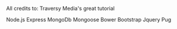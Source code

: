 All credits to: Traversy Media's great tutorial

Node.js
Express
MongoDb
Mongoose
Bower
Bootstrap
Jquery
Pug
